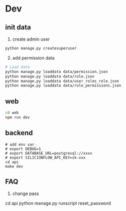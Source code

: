 # Dev


## init data

1. create admin user

```bash
python manage.py createsuperuser
```

2. add permission data

```sh
# Load data
python manage.py loaddata data/permission.json 
python manage.py loaddata data/role.json 
python manage.py loaddata data/user_roles_role.json
python manage.py loaddata data/role_permissions.json
```


## web

```sh
cd web
npm run dev
```

## backend

```
# add env var
# export DEBUG=1
# export DATABASE_URL=postgresql://xxxx
# export SILICIONFLOW_API_KEY=sk-xxx
cd api
make dev
```


## FAQ

1. change pass

cd api
python manage.py runscript reset_password